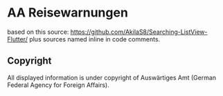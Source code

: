 # AA Reisewarnungen

based on this source: https://github.com/AkilaS8/Searching-ListView-Flutter/ plus sources named inline in code comments.

## Copyright

All displayed information is under copyright of Auswärtiges Amt (German Federal Agency for Foreign Affairs).

